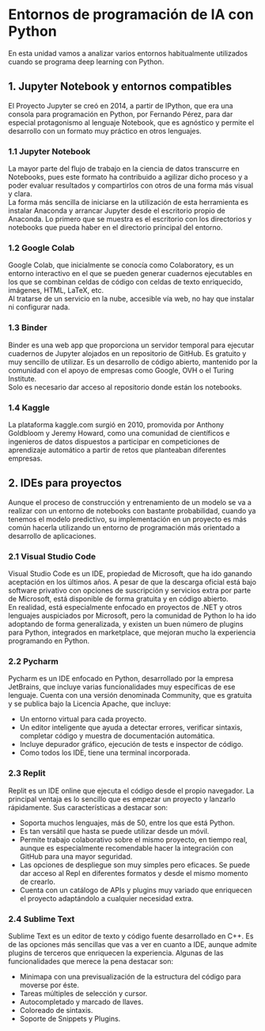 # Entornos de programación de IA con Python

En esta unidad vamos a analizar varios entornos habitualmente utilizados cuando se programa deep learning con Python.

## 1. Jupyter Notebook y entornos compatibles

El Proyecto Jupyter se creó en 2014, a partir de IPython, que era una consola para programación en Python, por Fernando Pérez, para dar especial protagonismo al lenguaje Notebook, que es agnóstico y permite el desarrollo con un formato muy práctico en otros lenguajes.

### 1.1 Jupyter Notebook

La mayor parte del flujo de trabajo en la ciencia de datos transcurre en Notebooks, pues este formato ha contribuido a agilizar dicho proceso y a poder evaluar resultados y compartirlos con otros de una forma más visual y clara.  
La forma más sencilla de iniciarse en la utilización de esta herramienta es instalar Anaconda y arrancar Jupyter desde el escritorio propio de Anaconda. Lo primero que se muestra es el escritorio con los directorios y notebooks que pueda haber en el directorio principal del entorno.

### 1.2 Google Colab

Google Colab, que inicialmente se conocía como Colaboratory, es un entorno interactivo en el que se pueden generar cuadernos ejecutables en los que se combinan celdas de código con celdas de texto enriquecido, imágenes, HTML, LaTeX, etc.  
Al tratarse de un servicio en la nube, accesible vía web, no hay que instalar ni configurar nada.

### 1.3 Binder

Binder es una web app que proporciona un servidor temporal para ejecutar cuadernos de Jupyter alojados en un repositorio de GitHub. Es gratuito y muy sencillo de utilizar. Es un desarrollo de código abierto, mantenido por la comunidad con el apoyo de empresas como Google, OVH o el Turing Institute.  
Solo es necesario dar acceso al repositorio donde están los notebooks.

### 1.4 Kaggle

La plataforma kaggle.com surgió en 2010, promovida por Anthony Goldbloom y Jeremy Howard, como una comunidad de científicos e ingenieros de datos dispuestos a participar en competiciones de aprendizaje automático a partir de retos que planteaban diferentes empresas.

## 2. IDEs para proyectos

Aunque el proceso de construcción y entrenamiento de un modelo se va a realizar con un entorno de notebooks con bastante probabilidad, cuando ya tenemos el modelo predictivo, su implementación en un proyecto es más común hacerla utilizando un entorno de programación más orientado a desarrollo de aplicaciones.

### 2.1 Visual Studio Code

Visual Studio Code es un IDE, propiedad de Microsoft, que ha ido ganando aceptación en los últimos años. A pesar de que la descarga oficial está bajo software privativo con opciones de suscripción y servicios extra por parte de Microsoft, está disponible de forma gratuita y en código abierto.  
En realidad, está especialmente enfocado en proyectos de .NET y otros lenguajes auspiciados por Microsoft, pero la comunidad de Python lo ha ido adoptando de forma generalizada, y existen un buen número de plugins para Python, integrados en marketplace, que mejoran mucho la experiencia programando en Python.

### 2.2 Pycharm

Pycharm es un IDE enfocado en Python, desarrollado por la empresa JetBrains, que incluye varias funcionalidades muy específicas de ese lenguaje. Cuenta con una versión denominada Community, que es gratuita y se publica bajo la Licencia Apache, que incluye:

- Un entorno virtual para cada proyecto.
- Un editor inteligente que ayuda a detectar errores, verificar sintaxis, completar código y muestra de documentación automática.
- Incluye depurador gráfico, ejecución de tests e inspector de código.
- Como todos los IDE, tiene una terminal incorporada.

### 2.3 Replit

Replit es un IDE online que ejecuta el código desde el propio navegador. La principal ventaja es lo sencillo que es empezar un proyecto y lanzarlo rápidamente. Sus características a destacar son:

- Soporta muchos lenguajes, más de 50, entre los que está Python.
- Es tan versátil que hasta se puede utilizar desde un móvil.
- Permite trabajo colaborativo sobre el mismo proyecto, en tiempo real, aunque es especialmente recomendable hacer la integración con GitHub para una mayor seguridad.
- Las opciones de despliegue son muy simples pero eficaces. Se puede dar acceso al Repl en diferentes formatos y desde el mismo momento de crearlo.
- Cuenta con un catálogo de APIs y plugins muy variado que enriquecen el proyecto adaptándolo a cualquier necesidad extra.

### 2.4 Sublime Text

Sublime Text es un editor de texto y código fuente desarrollado en C++. Es de las opciones más sencillas que vas a ver en cuanto a IDE, aunque admite plugins de terceros que enriquecen la experiencia. Algunas de las funcionalidades que merece la pena destacar son:

- Minimapa con una previsualización de la estructura del código para moverse por éste.
- Tareas múltiples de selección y cursor.
- Autocompletado y marcado de llaves.
- Coloreado de sintaxis.
- Soporte de Snippets y Plugins.
